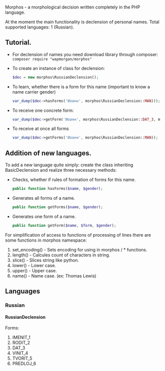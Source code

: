 Morphos - a morphological decision written completely in the PHP language.

At the moment the main functionality is declension of personal names.
Total supported languages: 1 (Russian).

## Tutorial.
* For declension of names you need download library through composer:
    `composer require "wapmorgan/morphos"`
* To create an instance of class for declension:
    ```php
    $dec = new morphos\RussianDeclension();
    ```

* To learn, whether there is a form for this name (important to know a name carrier gender)
    ```php
    var_dump($dec->hasForms('Иоанн', morphos\RussianDeclension::MAN))); //true
    ```

* To receive one concrete form:
    ```php
    var_dump($dec->getForm('Иоанн', morphos\RussianDeclension::DAT_3, morphos\RussianDeclension::MAN)); // Иоанна
    ```

* To receive at once all forms
    ```php
    var_dump($dec->getForms('Иоанн', morphos\RussianDeclension::MAN));
    ```

## Addition of new languages.
To add a new language quite simply: create the class inheriting BasicDeclension and realize three necessary methods:

* Checks, whether if rules of formation of forms for this name.
  ```php
  public function hasForms($name, $gender);
  ```


* Generates all forms of a name.
  ```php
  public function getForms($name, $gender);
  ```


* Generates one form of a name.
  ```php
  public function getForm($name, $form, $gender);
  ```

For simplification of access to functions of processing of lines there are some functions in morphos namespace:

1. set_encoding() - Sets encoding for using in morphos / * functions.
2. length() - Calcules count of characters in string.
3. slice() - Slices string like python.
4. lower() - Lower case.
5. upper() - Upper case.
6. name() - Name case. (ex: Thomas Lewis)

## Languages
### Russian
#### RussianDeclension
Forms:

1. IMENIT_1
2. RODIT_2
3. DAT_3
4. VINIT_4
5. TVORIT_5
6. PREDLOJ_6
